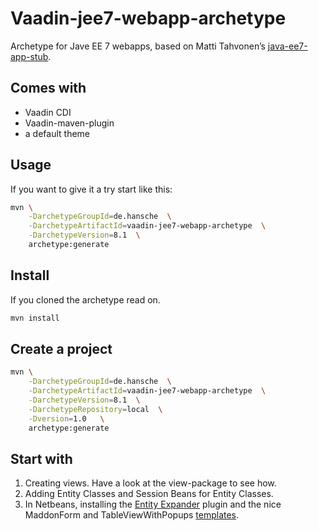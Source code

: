 # Vaadin-jee7-webapp-archetype

Archetype for Jave EE 7 webapps, based on Matti Tahvonen’s [java-ee7-app-stub](https://github.com/vonloxley/java-ee7-app-stub).

## Comes with
- Vaadin CDI
- Vaadin-maven-plugin
- a default theme

## Usage
If you want to give it a try start like this:

~~~bash
mvn \
	-DarchetypeGroupId=de.hansche  \
	-DarchetypeArtifactId=vaadin-jee7-webapp-archetype  \
	-DarchetypeVersion=8.1  \
	archetype:generate
~~~

## Install
If you cloned the archetype read on.

~~~bash
mvn install
~~~

## Create a project
~~~bash
mvn \
	-DarchetypeGroupId=de.hansche  \
	-DarchetypeArtifactId=vaadin-jee7-webapp-archetype  \
	-DarchetypeVersion=8.1  \
	-DarchetypeRepository=local  \
	-Dversion=1.0   \
	archetype:generate
~~~

## Start with
1. Creating views. Have a look at the view-package to see how.
2. Adding Entity Classes and Session Beans for Entity Classes.
3. In Netbeans, installing the [Entity Expander](http://plugins.netbeans.org/plugin/53874/entityexpander) plugin and the nice MaddonForm and TableViewWithPopups [templates](https://github.com/vonloxley/vaadin-jee7-entity-templates).

